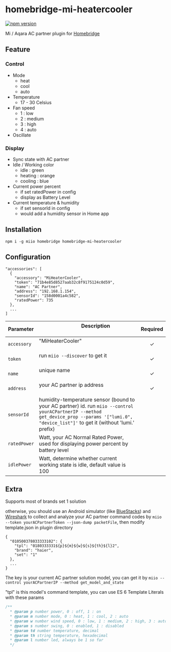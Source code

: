 # homebridge-mi-heatercooler

[![npm version](https://badge.fury.io/js/homebridge-mi-heatercooler.svg)](https://badge.fury.io/js/homebridge-mi-heatercooler)

Mi / Aqara AC partner plugin for [Homebridge](https://github.com/nfarina/homebridge)

## Feature

### Control

- Mode
  - heat
  - cool
  - auto
- Temperature
  - 17 - 30 Celsius
- Fan speed
  - 1 : low
  - 2 : medium
  - 3 : high
  - 4 : auto
- Oscillate

### Display

- Sync state with AC partner
- Idle / Working color
  - idle : green
  - heating : orange
  - cooling : blue
- Current power percent
  - if set ratedPower in config
  - display as Battery Level
- Current temperature & humidity
  - if set sensorId in config
  - would add a humidity sensor in Home app

## Installation

```
npm i -g miio homebridge homebridge-mi-heatercooler
```

## Configuration

```
"accessories": [
  {
    "accessory": "MiHeaterCooler",
    "token": "71b4e85d8527aab32c8f9175124c0d59",
    "name": "AC Partner",
    "address": "192.168.1.154",
    "sensorId": "158d0001a4c582",
    "ratedPower": 735
  },
  ...
]
```

|  Parameter  |                                     Description                                     |Required|
|-------------|-------------------------------------------------------------------------------------|:------:|
|`accessory`  |"MiHeaterCooler"                                                                     |    ✓   |
|`token`      |run `miio --discover` to get it                                                      |    ✓   |
|`name`       |unique name                                                                          |    ✓   |
|`address`    |your AC partner ip address                                                           |    ✓   |
|`sensorId`   |humidity-temperature sensor (bound to your AC partner) id. run `miio --control yourACPartnerIP --method get_device_prop --params '["lumi.0", "device_list"]'` to get it (without 'lumi.' prefix)            |        |
|`ratedPower` |Watt, your AC Normal Rated Power, used for displaying power percent by battery level |        |
|`idlePower`  |Watt, determine whether current working state is idle, default value is 100          |        |

## Extra

Supports most of brands set 1 solution

otherwise, you should use an Android simulator (like [BlueStacks](http://www.bluestacks.com)) and [Wireshark](https://www.wireshark.org) to collect and analyze your AC partner command codes by `miio --token yourACPartnerToken --json-dump packetFile`, then modify template.json in plugin directory

```
{
  "010500378033333102": {
    "tpl": "0180333331${p}${m}${w}${s}${th}${l}2",
    "brand": "haier",
    "set": "1"
  },
  ...
}
```

The key is your current AC partner solution model, you can get it by `miio --control yourACPartnerIP --method get_model_and_state`

"tpl" is this model's command template, you can use ES 6 Template Literals with these params

```js
/**
  * @param p number power, 0 : off, 1 : on
  * @param m number mode, 0 : heat, 1 : cool, 2 : auto
  * @param w number wind speed, 0 : low, 1 : medium, 2 : high, 3 : auto
  * @param s number swing, 0 : enabled, 1 : disabled
  * @param td number temperature, decimal
  * @param th string temperature, hexadecimal
  * @param l number led, always be 1 so far
  */
```
